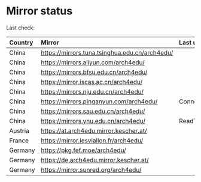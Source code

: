 <script src="./time.js"></script>
# Mirror status
Last check: <script type="text/javascript">localize(1679555823.2748609);</script>

|Country|Mirror|Last update|
|:------|:-----|:----------|
|China|https://mirrors.tuna.tsinghua.edu.cn/arch4edu/|<script type="text/javascript">localize(1679510158);</script>|
|China|https://mirrors.aliyun.com/arch4edu/|<script type="text/javascript">localize(1679510158);</script>|
|China|https://mirrors.bfsu.edu.cn/arch4edu/|<script type="text/javascript">localize(1679510158);</script>|
|China|https://mirror.iscas.ac.cn/arch4edu/|<script type="text/javascript">localize(1679510158);</script>|
|China|https://mirrors.nju.edu.cn/arch4edu/|<script type="text/javascript">localize(1679467203);</script>|
|China|https://mirrors.pinganyun.com/arch4edu/|ConnectionError|
|China|https://mirrors.sau.edu.cn/arch4edu/|<script type="text/javascript">localize(1673850842);</script>|
|China|https://mirrors.ynu.edu.cn/arch4edu/|ReadTimeout|
|Austria|https://at.arch4edu.mirror.kescher.at/|<script type="text/javascript">localize(1679510158);</script>|
|France|https://mirror.lesviallon.fr/arch4edu/|<script type="text/javascript">localize(1679510158);</script>|
|Germany|https://pkg.fef.moe/arch4edu/|<script type="text/javascript">localize(1679510158);</script>|
|Germany|https://de.arch4edu.mirror.kescher.at/|<script type="text/javascript">localize(1679510158);</script>|
|Germany|https://mirror.sunred.org/arch4edu/|<script type="text/javascript">localize(1679510158);</script>|

<script src="./tablefilter/tablefilter.js"></script>
<script src="./table.js"></script>